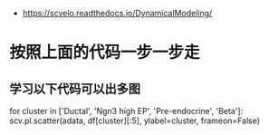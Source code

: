- https://scvelo.readthedocs.io/DynamicalModeling/
# 按照上面的代码一步一步走
## 学习以下代码可以出多图
for cluster in ['Ductal', 'Ngn3 high EP', 'Pre-endocrine', 'Beta']:
    scv.pl.scatter(adata, df[cluster][:5], ylabel=cluster, frameon=False)
